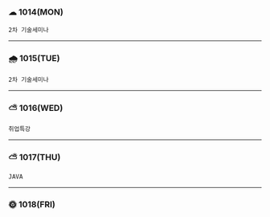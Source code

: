 ### ☁ 1014(MON)
    2차 기술세미나
---

### 🌧 1015(TUE)
    2차 기술세미나
---

### ⛅ 1016(WED)
    취업특강
---

### ⛅ 1017(THU)
    JAVA 
---

### 🌞 1018(FRI)
    
    

